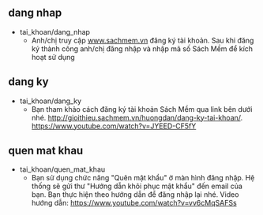 ## dang nhap
* tai_khoan/dang_nhap
  - Anh/chị truy cập www.sachmem.vn đăng ký tài khoản. Sau khi đăng ký thành công anh/chị đăng nhập và nhập mã số Sách Mềm để kích hoạt sử dụng

## dang ky
* tai_khoan/dang_ky
  - Bạn tham khảo cách đăng ký tài khoản Sách Mềm qua link bên dưới nhé. http://gioithieu.sachmem.vn/huongdan/dang-ky-tai-khoan/. https://www.youtube.com/watch?v=JYEED-CF5fY

## quen mat khau
* tai_khoan/quen_mat_khau
  - Bạn sử dụng chức năng "Quên mật khẩu" ở màn hình đăng nhập. Hệ thống sẽ gửi thư "Hướng dẫn khôi phục mật khẩu" đến email của bạn. Bạn thực hiện theo hướng dẫn để đăng nhập lại nhé. Video hướng dẫn: https://www.youtube.com/watch?v=vv6cMqSAFSs


